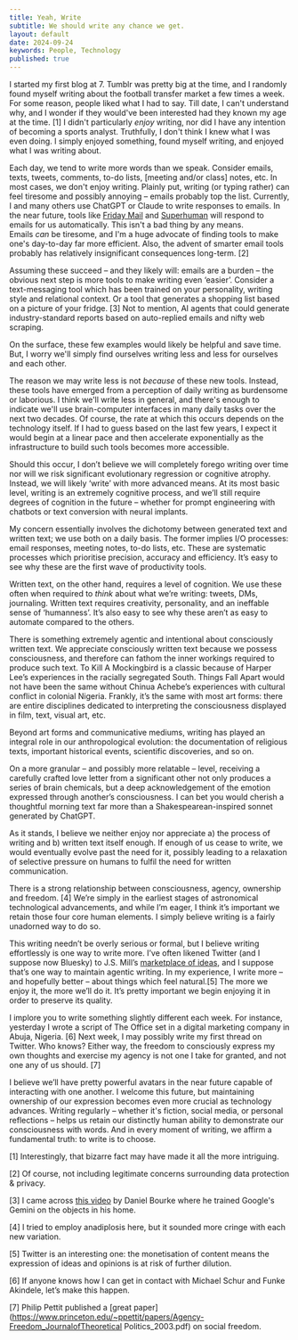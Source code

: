 ```yaml
---
title: Yeah, Write
subtitle: We should write any chance we get. 
layout: default
date: 2024-09-24
keywords: People, Technology
published: true
---
```


I started my first blog at 7. Tumblr was pretty big at the time, and I randomly found myself writing about the football transfer market a few times a week. For some reason, people liked what I had to say. Till date, I can't understand why, and I wonder if they would've been interested had they known my age at the time. \[1\] I didn't particularly _enjoy_ writing, nor did I have any intention of becoming a sports analyst. Truthfully, I don't think I knew what I was even doing. I simply enjoyed something, found myself writing, and enjoyed what I was writing about. 

Each day, we tend to write more words than we speak. Consider emails, texts, tweets, comments, to-do lists, \[meeting and/or class\] notes, etc. In most cases, we don't enjoy writing. Plainly put, writing (or typing rather) can feel tiresome and possibly annoying – emails probably top the list. Currently, I and many others use ChatGPT or Claude to write responses to emails. In the near future, tools like [Friday Mail](https://www.fridaymail.ai/) and [Superhuman](https://www.superhuman.com/) will respond to emails for us automatically. This isn't a bad thing by any means. Emails _can_ be tiresome, and I'm a huge advocate of finding tools to make one's day-to-day far more efficient. Also, the advent of smarter email tools probably has relatively insignificant consequences long-term. \[2\]

Assuming these succeed – and they likely will: emails are a burden – the obvious next step is more tools to make writing even ‘easier’. Consider a text-messaging tool which has been trained on your personality, writing style and relational context. Or a tool that generates a shopping list based on a picture of your fridge. \[3\] Not to mention, AI agents that could generate industry-standard reports based on auto-replied emails and nifty web scraping.

On the surface, these few examples would likely be helpful and save time. But, I worry we'll simply find ourselves writing less and less for ourselves and each other.

The reason we may write less is not _because_ of these new tools. Instead, these tools have emerged from a perception of daily writing as burdensome or laborious. I think we'll write less in general, and there's enough to indicate we'll use brain-computer interfaces in many daily tasks over the next two decades. Of course, the rate at which this occurs depends on the technology itself. If I had to guess based on the last few years, I expect it would begin at a linear pace and then accelerate exponentially as the infrastructure to build such tools becomes more accessible.

Should this occur, I don’t believe we will completely forego writing over time nor will we risk significant evolutionary regression or cognitive atrophy. Instead, we will likely ‘write’ with more advanced means. At its most basic level, writing is an extremely cognitive process, and we’ll still require degrees of cognition in the future – whether for prompt engineering with chatbots or text conversion with neural implants. 

My concern essentially involves the dichotomy between generated text and written text; we use both on a daily basis. The former implies I/O processes: email responses, meeting notes, to-do lists, etc. These are systematic processes which prioritise precision, accuracy and efficiency. It’s easy to see why these are the first wave of productivity tools. 

Written text, on the other hand, requires a level of cognition. We use these often when required to _think_ about what we’re writing: tweets, DMs, journaling. Written text requires creativity, personality, and an ineffable sense of ‘humanness’. It’s also easy to see why these aren’t as easy to automate compared to the others.

There is something extremely agentic and intentional about consciously written text. We appreciate consciously written text because we possess consciousness, and therefore can fathom the inner workings required to produce such text. To Kill A Mockingbird is a classic because of Harper Lee’s experiences in the racially segregated South. Things Fall Apart would not have been the same without Chinua Achebe’s experiences with cultural conflict in colonial Nigeria. Frankly, it’s the same with most art forms: there are entire disciplines dedicated to interpreting the consciousness displayed in film, text, visual art, etc.

Beyond art forms and communicative mediums, writing has played an integral role in our anthropological evolution: the documentation of religious texts, important historical events, scientific discoveries, and so on. 

On a more granular – and possibly more relatable – level, receiving a carefully crafted love letter from a significant other not only produces a series of brain chemicals, but a deep acknowledgement of the emotion expressed through another’s consciousness. I can bet you would cherish a thoughtful morning text far more than a Shakespearean-inspired sonnet generated by ChatGPT.

As it stands, I believe we neither enjoy nor appreciate a) the process of writing and b) written text itself enough. If enough of us cease to write, we would eventually evolve past the need for it, possibly leading to a relaxation of selective pressure on humans to fulfil the need for written communication.

There is a strong relationship between consciousness, agency, ownership and freedom. \[4\] We’re simply in the earliest stages of astronomical technological advancements, and while I’m eager, I think it’s important we retain those four core human elements. I simply believe writing is a fairly unadorned way to do so. 

This writing needn’t be overly serious or formal, but I believe writing effortlessly is one way to write more. I’ve often likened Twitter (and I suppose now Bluesky) to J.S. Mill’s [marketplace of ideas](https://www.jstor.org/stable/23559183), and I suppose that’s one way to maintain agentic writing. In my experience, I write more – and hopefully better – about things which feel natural.\[5\] The more we enjoy it, the more we’ll do it. It’s pretty important we begin enjoying it in order to preserve its quality.

I implore you to write something slightly different each week. For instance, yesterday I wrote a script of The Office set in a digital marketing company in Abuja, Nigeria. \[6\] Next week, I may possibly write my first thread on Twitter. Who knows? Either way, the freedom to consciously express my own thoughts and exercise my agency is not one I take for granted, and not one any of us should. \[7\] 

I believe we’ll have pretty powerful avatars in the near future capable of interacting with one another. I welcome this future, but maintaining ownership of our expression becomes even more crucial as technology advances. Writing regularly – whether it's fiction, social media, or personal reflections – helps us retain our distinctly human ability to demonstrate our consciousness with words. And in every moment of writing, we affirm a fundamental truth: to write is to choose.

\[1\] Interestingly, that bizarre fact may have made it all the more intriguing. 

\[2\] Of course, not including legitimate concerns surrounding data protection & privacy. 

\[3\] I came across [this video](https://x.com/mrdbourke/status/1863870479167279486?s=42) by Daniel Bourke where he trained Google's Gemini on the objects in his home. 

\[4\] I tried to employ anadiplosis here, but it sounded more cringe with each new variation. 

\[5\] Twitter is an interesting one: the monetisation of content means the expression of ideas and opinions is at risk of further dilution. 

\[6\] If anyone knows how I can get in contact with Michael Schur and Funke Akindele, let’s make this happen. 

\[7\] Philip Pettit published a [great paper](https://www.princeton.edu/~ppettit/papers/Agency-Freedom_JournalofTheoretical Politics_2003.pdf) on social freedom.
